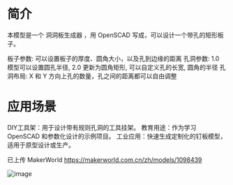 # 简介
本模型是一个 洞洞板生成器 ，用 OpenSCAD 写成，可以设计一个带孔的矩形板子。

板子参数: 可以设置板子的厚度、圆角大小，以及孔到边缘的距离
孔洞参数: 1.0 模型可以设置圆孔半径, 2.0 更新为圆角矩形, 可以自定义孔的长宽, 圆角的半径
孔洞布局: X 和 Y 方向上孔的数量，孔之间的距离都可以自由调整

# 应用场景

DIY工具架：用于设计带有规则孔洞的工具挂架。
教育用途：作为学习 OpenSCAD 和参数化设计的示例项目。
工业应用：快速生成定制化的钉板模型，适用于原型设计或生产。

已上传 MakerWorld
https://makerworld.com.cn/zh/models/1098439

![image](https://github.com/user-attachments/assets/94bdddf9-d76f-422b-a25f-503e2d2d518e)
